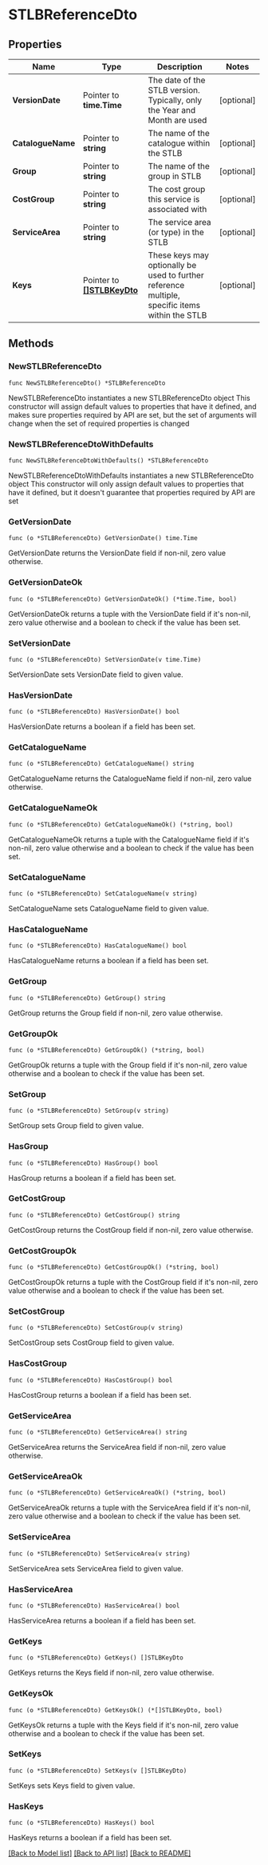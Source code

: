# STLBReferenceDto

## Properties

Name | Type | Description | Notes
------------ | ------------- | ------------- | -------------
**VersionDate** | Pointer to **time.Time** | The date of the STLB version. Typically, only the Year and Month are used | [optional] 
**CatalogueName** | Pointer to **string** | The name of the catalogue within the STLB | [optional] 
**Group** | Pointer to **string** | The name of the group in STLB | [optional] 
**CostGroup** | Pointer to **string** | The cost group this service is associated with | [optional] 
**ServiceArea** | Pointer to **string** | The service area (or type) in the STLB | [optional] 
**Keys** | Pointer to [**[]STLBKeyDto**](STLBKeyDto.md) | These keys may optionally be used to further reference multiple, specific items within the STLB | [optional] 

## Methods

### NewSTLBReferenceDto

`func NewSTLBReferenceDto() *STLBReferenceDto`

NewSTLBReferenceDto instantiates a new STLBReferenceDto object
This constructor will assign default values to properties that have it defined,
and makes sure properties required by API are set, but the set of arguments
will change when the set of required properties is changed

### NewSTLBReferenceDtoWithDefaults

`func NewSTLBReferenceDtoWithDefaults() *STLBReferenceDto`

NewSTLBReferenceDtoWithDefaults instantiates a new STLBReferenceDto object
This constructor will only assign default values to properties that have it defined,
but it doesn't guarantee that properties required by API are set

### GetVersionDate

`func (o *STLBReferenceDto) GetVersionDate() time.Time`

GetVersionDate returns the VersionDate field if non-nil, zero value otherwise.

### GetVersionDateOk

`func (o *STLBReferenceDto) GetVersionDateOk() (*time.Time, bool)`

GetVersionDateOk returns a tuple with the VersionDate field if it's non-nil, zero value otherwise
and a boolean to check if the value has been set.

### SetVersionDate

`func (o *STLBReferenceDto) SetVersionDate(v time.Time)`

SetVersionDate sets VersionDate field to given value.

### HasVersionDate

`func (o *STLBReferenceDto) HasVersionDate() bool`

HasVersionDate returns a boolean if a field has been set.

### GetCatalogueName

`func (o *STLBReferenceDto) GetCatalogueName() string`

GetCatalogueName returns the CatalogueName field if non-nil, zero value otherwise.

### GetCatalogueNameOk

`func (o *STLBReferenceDto) GetCatalogueNameOk() (*string, bool)`

GetCatalogueNameOk returns a tuple with the CatalogueName field if it's non-nil, zero value otherwise
and a boolean to check if the value has been set.

### SetCatalogueName

`func (o *STLBReferenceDto) SetCatalogueName(v string)`

SetCatalogueName sets CatalogueName field to given value.

### HasCatalogueName

`func (o *STLBReferenceDto) HasCatalogueName() bool`

HasCatalogueName returns a boolean if a field has been set.

### GetGroup

`func (o *STLBReferenceDto) GetGroup() string`

GetGroup returns the Group field if non-nil, zero value otherwise.

### GetGroupOk

`func (o *STLBReferenceDto) GetGroupOk() (*string, bool)`

GetGroupOk returns a tuple with the Group field if it's non-nil, zero value otherwise
and a boolean to check if the value has been set.

### SetGroup

`func (o *STLBReferenceDto) SetGroup(v string)`

SetGroup sets Group field to given value.

### HasGroup

`func (o *STLBReferenceDto) HasGroup() bool`

HasGroup returns a boolean if a field has been set.

### GetCostGroup

`func (o *STLBReferenceDto) GetCostGroup() string`

GetCostGroup returns the CostGroup field if non-nil, zero value otherwise.

### GetCostGroupOk

`func (o *STLBReferenceDto) GetCostGroupOk() (*string, bool)`

GetCostGroupOk returns a tuple with the CostGroup field if it's non-nil, zero value otherwise
and a boolean to check if the value has been set.

### SetCostGroup

`func (o *STLBReferenceDto) SetCostGroup(v string)`

SetCostGroup sets CostGroup field to given value.

### HasCostGroup

`func (o *STLBReferenceDto) HasCostGroup() bool`

HasCostGroup returns a boolean if a field has been set.

### GetServiceArea

`func (o *STLBReferenceDto) GetServiceArea() string`

GetServiceArea returns the ServiceArea field if non-nil, zero value otherwise.

### GetServiceAreaOk

`func (o *STLBReferenceDto) GetServiceAreaOk() (*string, bool)`

GetServiceAreaOk returns a tuple with the ServiceArea field if it's non-nil, zero value otherwise
and a boolean to check if the value has been set.

### SetServiceArea

`func (o *STLBReferenceDto) SetServiceArea(v string)`

SetServiceArea sets ServiceArea field to given value.

### HasServiceArea

`func (o *STLBReferenceDto) HasServiceArea() bool`

HasServiceArea returns a boolean if a field has been set.

### GetKeys

`func (o *STLBReferenceDto) GetKeys() []STLBKeyDto`

GetKeys returns the Keys field if non-nil, zero value otherwise.

### GetKeysOk

`func (o *STLBReferenceDto) GetKeysOk() (*[]STLBKeyDto, bool)`

GetKeysOk returns a tuple with the Keys field if it's non-nil, zero value otherwise
and a boolean to check if the value has been set.

### SetKeys

`func (o *STLBReferenceDto) SetKeys(v []STLBKeyDto)`

SetKeys sets Keys field to given value.

### HasKeys

`func (o *STLBReferenceDto) HasKeys() bool`

HasKeys returns a boolean if a field has been set.


[[Back to Model list]](../README.md#documentation-for-models) [[Back to API list]](../README.md#documentation-for-api-endpoints) [[Back to README]](../README.md)


